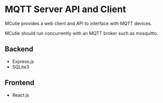 # MQTT Server API and Client
MCutie provides a web client and API to interface with MQTT devices.

MCutie should run concurrently with an MQTT broker such as mosquitto.

## Backend
* Express.js
* SQLite3

## Frontend
* React.js
